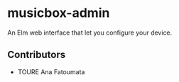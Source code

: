 # musicbox-admin

An Elm web interface that let you configure your device.

## Contributors

- TOURE Ana Fatoumata
